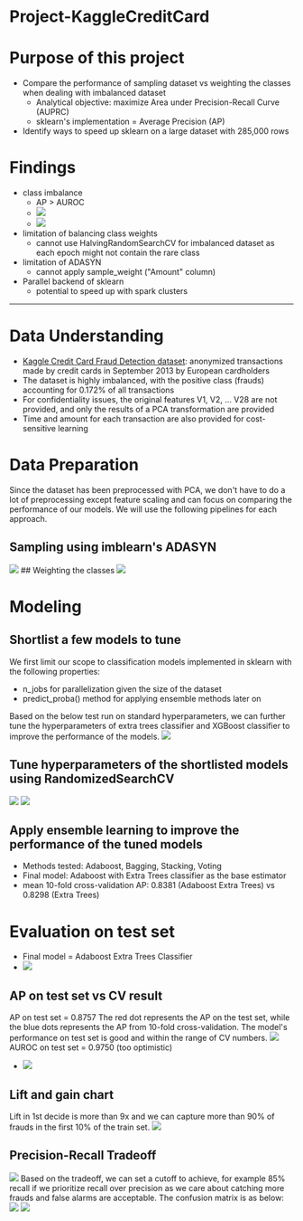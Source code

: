 # Project-KaggleCreditCard


# Purpose of this project
- Compare the performance of sampling dataset vs weighting the classes when dealing with imbalanced dataset
  - Analytical objective: maximize Area under Precision-Recall Curve (AUPRC)
  - sklearn's implementation = Average Precision (AP)
- Identify ways to speed up sklearn on a large dataset with 285,000 rows

# Findings 
- class imbalance
  - AP > AUROC
  - <img src="../data/image/2022-10-29-14-23-49.png">
  - <img src="../data/image/2022-10-29-14-23-58.png">
- limitation of balancing class weights
  - cannot use HalvingRandomSearchCV for imbalanced dataset as each epoch might not contain the rare class
- limitation of ADASYN
  - cannot apply sample_weight ("Amount" column)
- Parallel backend of sklearn
  - potential to speed up with spark clusters

----------------------------------


# Data Understanding
- [Kaggle Credit Card Fraud Detection dataset](https://www.kaggle.com/datasets/mlg-ulb/creditcardfraud?resource=download): anonymized transactions made by credit cards in September 2013 by European cardholders
- The dataset is highly imbalanced, with the positive class (frauds) accounting for 0.172% of all transactions
- For confidentiality issues, the original features V1, V2, ... V28 are not provided, and only the results of a PCA transformation are provided
- Time and amount for each transaction are also provided for cost-sensitive learning

# Data Preparation
Since the dataset has been preprocessed with PCA, we don't have to do a lot of preprocessing except feature scaling and can focus on comparing the performance of our models. We will use the following pipelines for each approach.
## Sampling using imblearn's ADASYN
<img src="../data/image/2022-10-29-12-31-56.png">
## Weighting the classes
<img src="../data/image/2022-10-29-12-33-27.png">

# Modeling
## Shortlist a few models to tune
We first limit our scope to classification models implemented in sklearn with the following properties:
- n_jobs for parallelization given the size of the dataset
- predict_proba() method for applying ensemble methods later on

Based on the below test run on standard hyperparameters, we can further tune the hyperparameters of extra trees classifier and XGBoost classifier to improve the performance of the models.
<img src="../data/image/2022-10-29-12-43-14.png">

## Tune hyperparameters of the shortlisted models using RandomizedSearchCV

<img src="../data/image/2022-10-29-12-56-22.png">
<img src="../data/image/2022-10-29-14-23-13.png">

## Apply ensemble learning to improve the performance of the tuned models
- Methods tested: Adaboost, Bagging, Stacking, Voting
- Final model: Adaboost with Extra Trees classifier as the base estimator
- mean 10-fold cross-validation AP: 0.8381 (Adaboost Extra Trees) vs 0.8298 (Extra Trees)

# Evaluation on test set
- Final model = Adaboost Extra Trees Classifier
- <img src="../data/image/2022-10-29-14-29-58.png">

## AP on test set vs CV result
AP on test set = 0.8757
The red dot represents the AP on the test set, while the blue dots represents the AP from 10-fold cross-validation. The model's performance on test set is good and within the range of CV numbers.
<img src="../data/image/2022-10-29-14-31-01.png">
AUROC on test set = 0.9750 (too optimistic)
- <img src="../data/image/2022-10-29-14-33-33.png">

## Lift and gain chart
Lift in 1st decide is more than 9x and we can capture more than 90% of frauds in the first 10% of the train set.
<img src="../data/image/2022-10-29-14-34-38.png">

## Precision-Recall Tradeoff
<img src="../data/image/2022-10-29-14-47-10.png">
Based on the tradeoff, we can set a cutoff to achieve, for example 85% recall if we prioritize recall over precision as we care about catching more frauds and false alarms are acceptable. The confusion matrix is as below:
<img src="../data/image/2022-10-29-14-48-58.png"> <img src="../data/image/2022-10-29-14-48-43.png">

